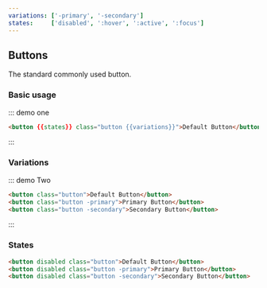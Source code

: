 ```yaml
---
variations: ['-primary', '-secondary']
states:     ['disabled', ':hover', ':active', ':focus']
---
```


## Buttons

The standard commonly used button.

### Basic usage

::: demo one
```html
<button {{states}} class="button {{variations}}">Default Button</button>
```
:::

### Variations

::: demo Two
```html
<button class="button">Default Button</button>
<button class="button -primary">Primary Button</button>
<button class="button -secondary">Secondary Button</button>
```
:::

### States

```html
<button disabled class="button">Default Button</button>
<button disabled class="button -primary">Primary Button</button>
<button disabled class="button -secondary">Secondary Button</button>
```